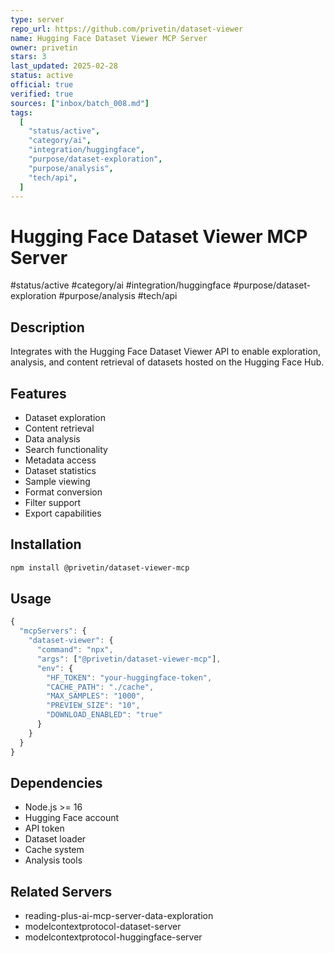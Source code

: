 ```yaml
---
type: server
repo_url: https://github.com/privetin/dataset-viewer
name: Hugging Face Dataset Viewer MCP Server
owner: privetin
stars: 3
last_updated: 2025-02-28
status: active
official: true
verified: true
sources: ["inbox/batch_008.md"]
tags:
  [
    "status/active",
    "category/ai",
    "integration/huggingface",
    "purpose/dataset-exploration",
    "purpose/analysis",
    "tech/api",
  ]
---
```


# Hugging Face Dataset Viewer MCP Server

#status/active #category/ai #integration/huggingface #purpose/dataset-exploration #purpose/analysis #tech/api

## Description

Integrates with the Hugging Face Dataset Viewer API to enable exploration, analysis, and content retrieval of datasets hosted on the Hugging Face Hub.

## Features

- Dataset exploration
- Content retrieval
- Data analysis
- Search functionality
- Metadata access
- Dataset statistics
- Sample viewing
- Format conversion
- Filter support
- Export capabilities

## Installation

```bash
npm install @privetin/dataset-viewer-mcp
```

## Usage

```javascript
{
  "mcpServers": {
    "dataset-viewer": {
      "command": "npx",
      "args": ["@privetin/dataset-viewer-mcp"],
      "env": {
        "HF_TOKEN": "your-huggingface-token",
        "CACHE_PATH": "./cache",
        "MAX_SAMPLES": "1000",
        "PREVIEW_SIZE": "10",
        "DOWNLOAD_ENABLED": "true"
      }
    }
  }
}
```

## Dependencies

- Node.js >= 16
- Hugging Face account
- API token
- Dataset loader
- Cache system
- Analysis tools

## Related Servers

- reading-plus-ai-mcp-server-data-exploration
- modelcontextprotocol-dataset-server
- modelcontextprotocol-huggingface-server
